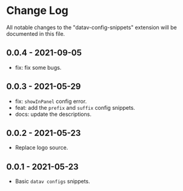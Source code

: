 # Change Log

All notable changes to the "datav-config-snippets" extension will be documented in this file.

## 0.0.4 - 2021-09-05
- fix: fix some bugs.

## 0.0.3 - 2021-05-29

- fix: `showInPanel` config error.
- feat: add the `prefix` and `suffix` config snippets.
- docs: update the descriptions.

## 0.0.2 - 2021-05-23

- Replace logo source.

## 0.0.1 - 2021-05-23

- Basic `datav configs` snippets.
